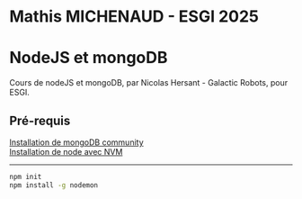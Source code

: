 # Mathis MICHENAUD -  ESGI 2025

# NodeJS et mongoDB
Cours de nodeJS et mongoDB, par Nicolas Hersant - Galactic Robots, pour ESGI.


## Pré-requis
[Installation de mongoDB community](https://www.mongodb.com/docs/manual/installation/)  
[Installation de node avec NVM](https://nodejs.org/en/download)


***
```sh
npm init
npm install -g nodemon
```